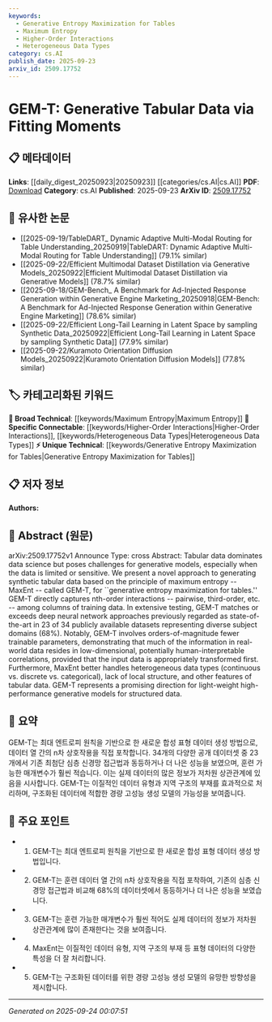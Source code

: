```yaml
---
keywords:
  - Generative Entropy Maximization for Tables
  - Maximum Entropy
  - Higher-Order Interactions
  - Heterogeneous Data Types
category: cs.AI
publish_date: 2025-09-23
arxiv_id: 2509.17752
---
```


<!-- KEYWORD_LINKING_METADATA:
{
  "processed_timestamp": "2025-09-24T00:07:51.897113",
  "vocabulary_version": "1.0",
  "selected_keywords": [
    "Generative Entropy Maximization for Tables",
    "Maximum Entropy",
    "Higher-Order Interactions",
    "Heterogeneous Data Types"
  ],
  "rejected_keywords": [],
  "similarity_scores": {
    "Generative Entropy Maximization for Tables": 0.8,
    "Maximum Entropy": 0.75,
    "Higher-Order Interactions": 0.82,
    "Heterogeneous Data Types": 0.78
  },
  "extraction_method": "AI_prompt_based",
  "budget_applied": true,
  "candidates_json": {
    "candidates": [
      {
        "surface": "GEM-T",
        "canonical": "Generative Entropy Maximization for Tables",
        "aliases": [
          "GEM-T"
        ],
        "category": "unique_technical",
        "rationale": "GEM-T is a novel approach specifically designed for generating synthetic tabular data, making it a unique technical concept.",
        "novelty_score": 0.85,
        "connectivity_score": 0.65,
        "specificity_score": 0.9,
        "link_intent_score": 0.8
      },
      {
        "surface": "maximum entropy",
        "canonical": "Maximum Entropy",
        "aliases": [
          "MaxEnt"
        ],
        "category": "broad_technical",
        "rationale": "Maximum Entropy is a foundational concept in statistical mechanics and information theory, relevant to various generative models.",
        "novelty_score": 0.55,
        "connectivity_score": 0.7,
        "specificity_score": 0.6,
        "link_intent_score": 0.75
      },
      {
        "surface": "nth-order interactions",
        "canonical": "Higher-Order Interactions",
        "aliases": [
          "nth-order interactions"
        ],
        "category": "specific_connectable",
        "rationale": "Understanding higher-order interactions is crucial for modeling complex dependencies in tabular data.",
        "novelty_score": 0.7,
        "connectivity_score": 0.78,
        "specificity_score": 0.8,
        "link_intent_score": 0.82
      },
      {
        "surface": "heterogeneous data types",
        "canonical": "Heterogeneous Data Types",
        "aliases": [
          "mixed data types"
        ],
        "category": "specific_connectable",
        "rationale": "Handling heterogeneous data types is essential for generative models dealing with diverse datasets.",
        "novelty_score": 0.65,
        "connectivity_score": 0.72,
        "specificity_score": 0.75,
        "link_intent_score": 0.78
      }
    ],
    "ban_list_suggestions": [
      "tabular data",
      "synthetic data",
      "training data"
    ]
  },
  "decisions": [
    {
      "candidate_surface": "GEM-T",
      "resolved_canonical": "Generative Entropy Maximization for Tables",
      "decision": "linked",
      "scores": {
        "novelty": 0.85,
        "connectivity": 0.65,
        "specificity": 0.9,
        "link_intent": 0.8
      }
    },
    {
      "candidate_surface": "maximum entropy",
      "resolved_canonical": "Maximum Entropy",
      "decision": "linked",
      "scores": {
        "novelty": 0.55,
        "connectivity": 0.7,
        "specificity": 0.6,
        "link_intent": 0.75
      }
    },
    {
      "candidate_surface": "nth-order interactions",
      "resolved_canonical": "Higher-Order Interactions",
      "decision": "linked",
      "scores": {
        "novelty": 0.7,
        "connectivity": 0.78,
        "specificity": 0.8,
        "link_intent": 0.82
      }
    },
    {
      "candidate_surface": "heterogeneous data types",
      "resolved_canonical": "Heterogeneous Data Types",
      "decision": "linked",
      "scores": {
        "novelty": 0.65,
        "connectivity": 0.72,
        "specificity": 0.75,
        "link_intent": 0.78
      }
    }
  ]
}
-->

# GEM-T: Generative Tabular Data via Fitting Moments

## 📋 메타데이터

**Links**: [[daily_digest_20250923|20250923]] [[categories/cs.AI|cs.AI]]
**PDF**: [Download](https://arxiv.org/pdf/2509.17752.pdf)
**Category**: cs.AI
**Published**: 2025-09-23
**ArXiv ID**: [2509.17752](https://arxiv.org/abs/2509.17752)

## 🔗 유사한 논문
- [[2025-09-19/TableDART_ Dynamic Adaptive Multi-Modal Routing for Table Understanding_20250919|TableDART: Dynamic Adaptive Multi-Modal Routing for Table Understanding]] (79.1% similar)
- [[2025-09-22/Efficient Multimodal Dataset Distillation via Generative Models_20250922|Efficient Multimodal Dataset Distillation via Generative Models]] (78.7% similar)
- [[2025-09-18/GEM-Bench_ A Benchmark for Ad-Injected Response Generation within Generative Engine Marketing_20250918|GEM-Bench: A Benchmark for Ad-Injected Response Generation within Generative Engine Marketing]] (78.6% similar)
- [[2025-09-22/Efficient Long-Tail Learning in Latent Space by sampling Synthetic Data_20250922|Efficient Long-Tail Learning in Latent Space by sampling Synthetic Data]] (77.9% similar)
- [[2025-09-22/Kuramoto Orientation Diffusion Models_20250922|Kuramoto Orientation Diffusion Models]] (77.8% similar)

## 🏷️ 카테고리화된 키워드
**🧠 Broad Technical**: [[keywords/Maximum Entropy|Maximum Entropy]]
**🔗 Specific Connectable**: [[keywords/Higher-Order Interactions|Higher-Order Interactions]], [[keywords/Heterogeneous Data Types|Heterogeneous Data Types]]
**⚡ Unique Technical**: [[keywords/Generative Entropy Maximization for Tables|Generative Entropy Maximization for Tables]]

## 📋 저자 정보

**Authors:** 

## 📄 Abstract (원문)

arXiv:2509.17752v1 Announce Type: cross 
Abstract: Tabular data dominates data science but poses challenges for generative models, especially when the data is limited or sensitive. We present a novel approach to generating synthetic tabular data based on the principle of maximum entropy -- MaxEnt -- called GEM-T, for ``generative entropy maximization for tables.'' GEM-T directly captures nth-order interactions -- pairwise, third-order, etc. -- among columns of training data. In extensive testing, GEM-T matches or exceeds deep neural network approaches previously regarded as state-of-the-art in 23 of 34 publicly available datasets representing diverse subject domains (68\%). Notably, GEM-T involves orders-of-magnitude fewer trainable parameters, demonstrating that much of the information in real-world data resides in low-dimensional, potentially human-interpretable correlations, provided that the input data is appropriately transformed first. Furthermore, MaxEnt better handles heterogeneous data types (continuous vs. discrete vs. categorical), lack of local structure, and other features of tabular data. GEM-T represents a promising direction for light-weight high-performance generative models for structured data.

## 📝 요약

GEM-T는 최대 엔트로피 원칙을 기반으로 한 새로운 합성 표형 데이터 생성 방법으로, 데이터 열 간의 n차 상호작용을 직접 포착합니다. 34개의 다양한 공개 데이터셋 중 23개에서 기존 최첨단 심층 신경망 접근법과 동등하거나 더 나은 성능을 보였으며, 훈련 가능한 매개변수가 훨씬 적습니다. 이는 실제 데이터의 많은 정보가 저차원 상관관계에 있음을 시사합니다. GEM-T는 이질적인 데이터 유형과 지역 구조의 부재를 효과적으로 처리하며, 구조화된 데이터에 적합한 경량 고성능 생성 모델의 가능성을 보여줍니다.

## 🎯 주요 포인트

- 1. GEM-T는 최대 엔트로피 원칙을 기반으로 한 새로운 합성 표형 데이터 생성 방법입니다.
- 2. GEM-T는 훈련 데이터 열 간의 n차 상호작용을 직접 포착하여, 기존의 심층 신경망 접근법과 비교해 68%의 데이터셋에서 동등하거나 더 나은 성능을 보였습니다.
- 3. GEM-T는 훈련 가능한 매개변수가 훨씬 적어도 실제 데이터의 정보가 저차원 상관관계에 많이 존재한다는 것을 보여줍니다.
- 4. MaxEnt는 이질적인 데이터 유형, 지역 구조의 부재 등 표형 데이터의 다양한 특성을 더 잘 처리합니다.
- 5. GEM-T는 구조화된 데이터를 위한 경량 고성능 생성 모델의 유망한 방향성을 제시합니다.


---

*Generated on 2025-09-24 00:07:51*